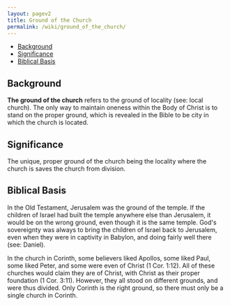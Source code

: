 ```yaml
---
layout: pagev2
title: Ground of the Church
permalink: /wiki/ground_of_the_church/
---
```

- [Background](#background)
- [Significance](#significance)
- [Biblical Basis](#biblical-basis)

## Background

**The ground of the church** refers to the ground of locality (see: local church). The only way to maintain oneness within the Body of Christ is to stand on the proper ground, which is revealed in the Bible to be city in which the church is located.

## Significance

The unique, proper ground of the church being the locality where the church is saves the church from division.

## Biblical Basis

In the Old Testament, Jerusalem was the ground of the temple. If the children of Israel had built the temple anywhere else than Jerusalem, it would be on the wrong ground, even though it is the same temple. God's sovereignty was always to bring the children of Israel back to Jerusalem, even when they were in captivity in Babylon, and doing fairly well there (see: Daniel). 

In the church in Corinth, some believers liked Apollos, some liked Paul, some liked Peter, and some were even of Christ (1 Cor. 1:12). All of these churches would claim they are of Christ, with Christ as their proper foundation (1 Cor. 3:11). However, they all stood on different grounds, and were thus divided. Only Corinth is the right ground, so there must only be a single church in Corinth.